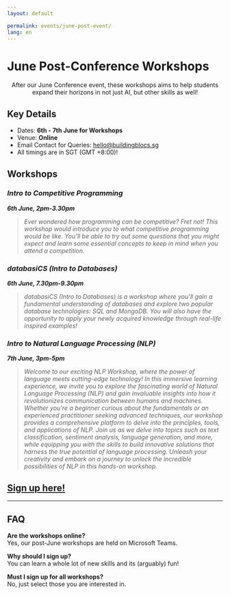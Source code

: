 ```yaml
---
layout: default

permalink: events/june-post-event/
lang: en
---
```


# June Post-Conference Workshops

<p style="text-align: center">After our June Conference event, these workshops aims to help students expand their horizons in not just AI, but other skills as well!</p>

## Key Details
- Dates: **6th - 7th June for Workshops**
- Venue: **Online**
- Email Contact for Queries: <hello@buildingblocs.sg>
- All timings are in SGT (GMT +8:00)!

## Workshops

### _Intro to Competitive Programming_
_**6th June, 2pm-3.30pm**_

> _Ever wondered how programming can be competitive? Fret not! This workshop would introduce you to what competitive programming would be like. You’ll be able to try out some questions that you might expect and learn some essential concepts to keep in mind when you attend a competition._

### _databasiCS (Intro to Databases)_
_**6th June, 7.30pm-9.30pm**_

> _databasiCS (Intro to Databases) is a workshop where you'll gain a fundamental understanding of databases and explore two popular database technologies: SQL and MongoDB. You will also have the opportunity to apply your newly acquired knowledge through real-life inspired examples!_

### _Intro to Natural Language Processing (NLP)_
_**7th June, 3pm-5pm**_

> _Welcome to our exciting NLP Workshop, where the power of language meets cutting-edge technology! In this immersive learning experience, we invite you to explore the fascinating world of Natural Language Processing (NLP) and gain invaluable insights into how it revolutionizes communication between humans and machines. Whether you're a beginner curious about the fundamentals or an experienced practitioner seeking advanced techniques, our workshop provides a comprehensive platform to delve into the principles, tools, and applications of NLP. Join us as we delve into topics such as text classification, sentiment analysis, language generation, and more, while equipping you with the skills to build innovative solutions that harness the true potential of language processing. Unleash your creativity and embark on a journey to unlock the incredible possibilities of NLP in this hands-on workshop._

## <a class="btn" href="https://go.buildingblocs.sg/june2023signup"> Sign up here! </a> 

---

## FAQ

<strong>Are the workshops online?</strong>
<br>Yes, our post-June workshops are held on Microsoft Teams.

<strong>Why should I sign up?</strong>
<br>You can learn a whole lot of new skills and its (arguably) fun!


<strong>Must I sign up for all workshops?</strong>
<br>No, just select those you are interested in.
